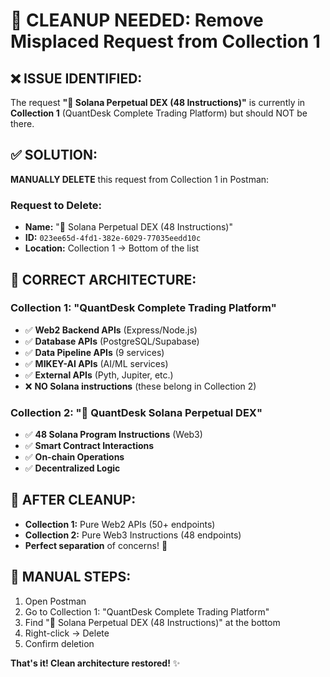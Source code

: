 # 🧹 CLEANUP NEEDED: Remove Misplaced Request from Collection 1

## ❌ **ISSUE IDENTIFIED:**
The request **"🚀 Solana Perpetual DEX (48 Instructions)"** is currently in **Collection 1** (QuantDesk Complete Trading Platform) but should NOT be there.

## ✅ **SOLUTION:**
**MANUALLY DELETE** this request from Collection 1 in Postman:

### **Request to Delete:**
- **Name:** "🚀 Solana Perpetual DEX (48 Instructions)"
- **ID:** `023ee65d-4fd1-382e-6029-77035eedd10c`
- **Location:** Collection 1 → Bottom of the list

## 🎯 **CORRECT ARCHITECTURE:**

### **Collection 1: "QuantDesk Complete Trading Platform"**
- ✅ **Web2 Backend APIs** (Express/Node.js)
- ✅ **Database APIs** (PostgreSQL/Supabase)
- ✅ **Data Pipeline APIs** (9 services)
- ✅ **MIKEY-AI APIs** (AI/ML services)
- ✅ **External APIs** (Pyth, Jupiter, etc.)
- ❌ **NO Solana instructions** (these belong in Collection 2)

### **Collection 2: "🚀 QuantDesk Solana Perpetual DEX"**
- ✅ **48 Solana Program Instructions** (Web3)
- ✅ **Smart Contract Interactions**
- ✅ **On-chain Operations**
- ✅ **Decentralized Logic**

## 🚀 **AFTER CLEANUP:**
- **Collection 1:** Pure Web2 APIs (50+ endpoints)
- **Collection 2:** Pure Web3 Instructions (48 endpoints)
- **Perfect separation** of concerns! 🎯

## 📝 **MANUAL STEPS:**
1. Open Postman
2. Go to Collection 1: "QuantDesk Complete Trading Platform"
3. Find "🚀 Solana Perpetual DEX (48 Instructions)" at the bottom
4. Right-click → Delete
5. Confirm deletion

**That's it! Clean architecture restored!** ✨
